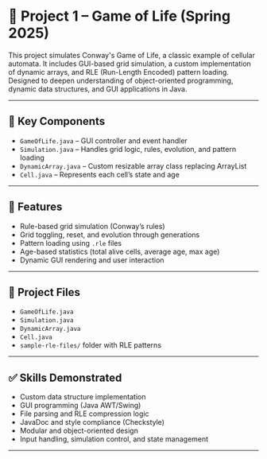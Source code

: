 # 🧬 Project 1 – Game of Life (Spring 2025)

This project simulates Conway's Game of Life, a classic example of cellular automata. It includes GUI-based grid simulation, a custom implementation of dynamic arrays, and RLE (Run-Length Encoded) pattern loading. Designed to deepen understanding of object-oriented programming, dynamic data structures, and GUI applications in Java.

---

## 🔧 Key Components

- `GameOfLife.java` – GUI controller and event handler
- `Simulation.java` – Handles grid logic, rules, evolution, and pattern loading
- `DynamicArray.java` – Custom resizable array class replacing ArrayList
- `Cell.java` – Represents each cell’s state and age

---

## 📌 Features

- Rule-based grid simulation (Conway’s rules)
- Grid toggling, reset, and evolution through generations
- Pattern loading using `.rle` files
- Age-based statistics (total alive cells, average age, max age)
- Dynamic GUI rendering and user interaction

---

## 📁 Project Files

- `GameOfLife.java`
- `Simulation.java`
- `DynamicArray.java`
- `Cell.java`
- `sample-rle-files/` folder with RLE patterns

---

## ✅ Skills Demonstrated

- Custom data structure implementation
- GUI programming (Java AWT/Swing)
- File parsing and RLE compression logic
- JavaDoc and style compliance (Checkstyle)
- Modular and object-oriented design
- Input handling, simulation control, and state management

---